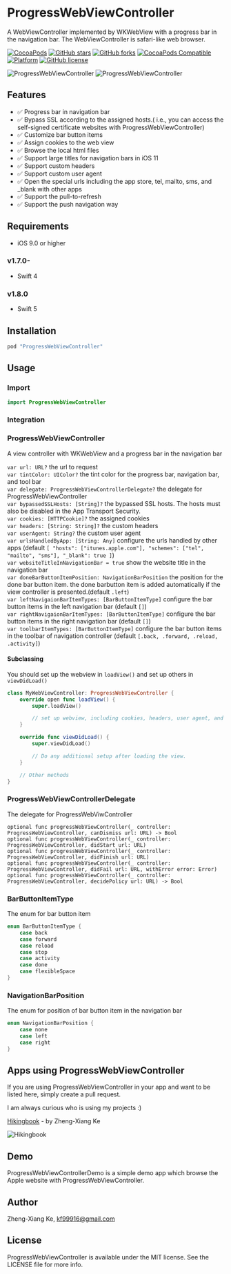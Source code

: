 # ProgressWebViewController

A WebViewController implemented by WKWebView with a progress bar in the navigation bar. The WebViewController is safari-like web browser.

[![CocoaPods](https://img.shields.io/cocoapods/dt/ProgressWebViewController.svg)](https://cocoapods.org/pods/ProgressWebViewController)
[![GitHub stars](https://img.shields.io/github/stars/kf99916/ProgressWebViewController.svg)](https://github.com/kf99916/ProgressWebViewController/stargazers)
[![GitHub forks](https://img.shields.io/github/forks/kf99916/ProgressWebViewController.svg)](https://github.com/kf99916/ProgressWebViewController/network)
[![CocoaPods Compatible](https://img.shields.io/cocoapods/v/ProgressWebViewController.svg)](https://cocoapods.org/pods/ProgressWebViewController)
[![Platform](https://img.shields.io/cocoapods/p/ProgressWebViewController.svg)](https://github.com/kf99916/ProgressWebViewController)
[![GitHub license](https://img.shields.io/github/license/kf99916/ProgressWebViewController.svg)](https://github.com/kf99916/ProgressWebViewController/blob/master/LICENSE)

![ProgressWebViewController](/screenshots/progressWebViewController.png 'ProgressWebViewController') ![ProgressWebViewController](/screenshots/progressWebViewController2.png 'ProgressWebViewController')

## Features

- :white_check_mark: Progress bar in navigation bar
- :white_check_mark: Bypass SSL according to the assigned hosts.( i.e., you can access the self-signed certificate websites with ProgressWebViewController)
- :white_check_mark: Customize bar button items
- :white_check_mark: Assign cookies to the web view
- :white_check_mark: Browse the local html files
- :white_check_mark: Support large titles for navigation bars in iOS 11
- :white_check_mark: Support custom headers
- :white_check_mark: Support custom user agent
- :white_check_mark: Open the special urls including the app store, tel, mailto, sms, and \_blank with other apps
- :white_check_mark: Support the pull-to-refresh
- :white_check_mark: Support the push navigation way

## Requirements

- iOS 9.0 or higher

### v1.7.0-

- Swift 4

### v1.8.0

- Swift 5

## Installation

```ruby
pod "ProgressWebViewController"
```

## Usage

### Import

```swift
import ProgressWebViewController
```

### Integration

### ProgressWebViewController

A view controller with WKWebView and a progress bar in the navigation bar

`var url: URL?` the url to request  
`var tintColor: UIColor?` the tint color for the progress bar, navigation bar, and tool bar  
`var delegate: ProgressWebViewControllerDelegate?` the delegate for ProgressWebViewController  
`var bypassedSSLHosts: [String]?` the bypassed SSL hosts. The hosts must also be disabled in the App Transport Security.  
`var cookies: [HTTPCookie]?` the assigned cookies  
`var headers: [String: String]?` the custom headers  
`var userAgent: String?` the custom user agent  
`var urlsHandledByApp: [String: Any]` configure the urls handled by other apps (default `[ "hosts": ["itunes.apple.com"], "schemes": ["tel", "mailto", "sms"], "_blank": true ]`)  
`var websiteTitleInNavigationBar = true` show the website title in the navigation bar  
`var doneBarButtonItemPosition: NavigationBarPosition` the position for the done bar button item. the done barbutton item is added automatically if the view controller is presented.(default `.left`)  
`var leftNavigaionBarItemTypes: [BarButtonItemType]` configure the bar button items in the left navigation bar (default `[]`)  
`var rightNavigaionBarItemTypes: [BarButtonItemType]` configure the bar button items in the right navigation bar (default `[]`)  
`var toolbarItemTypes: [BarButtonItemType]` configure the bar button items in the toolbar of navigation controller (default `[.back, .forward, .reload, .activity]`)

#### Subclassing

You should set up the webview in `loadView()` and set up others in `viewDidLoad()`

```swift
class MyWebViewController: ProgressWebViewController {
    override open func loadView() {
        super.loadView()

        // set up webview, including cookies, headers, user agent, and so on.
    }

    override func viewDidLoad() {
        super.viewDidLoad()

        // Do any additional setup after loading the view.
    }

    // Other methods
}
```

### ProgressWebViewControllerDelegate

The delegate for ProgressWebViwController

`optional func progressWebViewController(_ controller: ProgressWebViewController, canDismiss url: URL) -> Bool`  
`optional func progressWebViewController(_ controller: ProgressWebViewController, didStart url: URL)`  
`optional func progressWebViewController(_ controller: ProgressWebViewController, didFinish url: URL)`  
`optional func progressWebViewController(_ controller: ProgressWebViewController, didFail url: URL, withError error: Error)`  
`optional func progressWebViewController(_ controller: ProgressWebViewController, decidePolicy url: URL) -> Bool`

### BarButtonItemType

The enum for bar button item

```swift
enum BarButtonItemType {
    case back
    case forward
    case reload
    case stop
    case activity
    case done
    case flexibleSpace
}
```

### NavigationBarPosition

The enum for position of bar button item in the navigation bar

```swift
enum NavigationBarPosition {
    case none
    case left
    case right
}
```

## Apps using ProgressWebViewController

If you are using ProgressWebViewController in your app and want to be listed here, simply create a pull request.

I am always curious who is using my projects :)

[Hikingbook](https://itunes.apple.com/app/id1067838748) - by Zheng-Xiang Ke

![Hikingbook](apps/Hikingbook.png)

## Demo

ProgressWebViewControllerDemo is a simple demo app which browse the Apple website with ProgressWebViewController.

## Author

Zheng-Xiang Ke, kf99916@gmail.com

## License

ProgressWebViewController is available under the MIT license. See the LICENSE file for more info.
